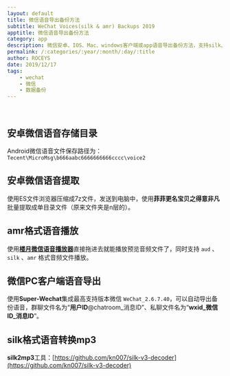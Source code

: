 ```yaml
---
layout: default
title: 微信语音导出备份方法
subtitle: WeChat Voices(silk & amr) Backups 2019
apptitle: 微信语音导出备份方法
category: app
description: 微信安卓、IOS、Mac、windows客户端或app语音导出备份方法，支持silk、amr格式转mp3文件，amr播放器。ROCEYS全栈CEO提供支持。2019年12月17日 09:56:23
permalink: /:categories/:year/:month/:day/:title
author: ROCEYS
date: 2019/12/17
tags:
    - wechat
    - 微信
    - 数据备份
---
```


<br>

## 安卓微信语音存储目录

Android微信语音文件保存路径为：`Tecent\MicroMsg\b666aabc6666666666cccc\voice2`

## 安卓微信语音提取

使用ES文件浏览器压缩成7z文件，发送到电脑中，使用**菲菲更名宝贝之得意非凡**批量提取成单目录文件（原来文件夹是n层的）。

## amr格式语音播放

使用[**楼月微信语音播放器**](https://www.louyue.com/down/weixinplayer_setup.exe)直接拖进去就能播放预览音频文件了，同时支持 `aud` 、`silk` 、`amr` 格式音频文件播放。

## 微信PC客户端语音导出

使用**Super-Wechat**集成最高支持版本微信 `WeChat_2.6.7.40`，可以自动导出备份语音，群聊文件名为“**用户ID**@chatroom_消息ID”、私聊文件名为“**wxid_微信ID_消息ID**”。

## silk格式语音转换mp3

**silk2mp3**工具：[https://github.com/kn007/silk-v3-decoder](https://github.com/kn007/silk-v3-decoder)
